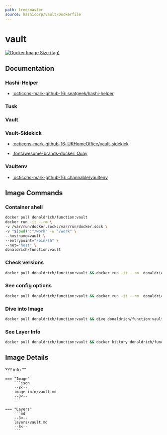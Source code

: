 ```yaml
---
path: tree/master
source: hashicorp/vault/Dockerfile
---
```


# vault

[![Docker Image Size (tag)](https://img.shields.io/docker/image-size/donaldrich/function/vault?color=blue&label=donaldrich/function:vault&logo=docker&style=flat-square)](https://hub.docker.com/r/donaldrich/function/vault)

## Documentation

### Hashi-Helper

- [:octicons-mark-github-16: seatgeek/hashi-helper](https://github.com/seatgeek/hashi-helper)

### Tusk

### Vault

### Vault-Sidekick

- [:octicons-mark-github-16: UKHomeOffice/vault-sidekick](https://github.com/UKHomeOffice/vault-sidekick)

- [:fontawesome-brands-docker: Quay](https://quay.io/https://quay.io/repository/ukhomeofficedigital/vault-sidekick)

### Vaultenv

- [:octicons-mark-github-16: channable/vaultenv](https://github.com/channable/vaultenv)

## Image Commands

### Container shell

```sh
docker pull donaldrich/function:vault
docker run -it --rm \
-v /var/run/docker.sock:/var/run/docker.sock \
-v "$(pwd)":"/work" -w "/work" \
--hostname=vault \
--entrypoint="/bin/sh" \
--net="host" \
donaldrich/function:vault
```

### Check versions

```sh
docker pull donaldrich/function:vault && docker run -it --rm  donaldrich/function:vault validate
```

### See config options

```sh
docker pull donaldrich/function:vault && docker run -it --rm  donaldrich/function:vault help
```

### Dive into Image

```sh
docker pull donaldrich/function:vault && dive donaldrich/function:vault
```

### See Layer Info

```sh
docker pull donaldrich/function:vault && docker history donaldrich/function:vault
```

## Image Details

??? info ""

    === "Image"
        ```json
        --8<--
        image-info/vault.md
        --8<--
        ```

    === "Layers"
        ```md
        --8<--
        layers/vault.md
        --8<--
        ```
